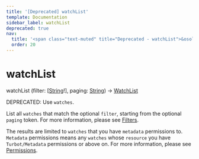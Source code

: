 ```yaml
---
title: '[Deprecated] watchList'
template: Documentation
sidebar_label: watchList
deprecated: true
nav:
  title: '<span class="text-muted" title="Deprecated - watchList">&osol; <em>watchList</em></span>'
  order: 20
---
```


# watchList

<div className="pb-4 font-roboto-slab text-lg"><span className="font-bold">watchList</span> <span style={{'fontWeight':400,'fontSize':'0.85em'}}>(filter: [<a href="/guardrails/docs/reference/graphql/scalar/String">String</a>!], paging: <a href="/guardrails/docs/reference/graphql/scalar/String">String</a>) &rarr; <a href="/guardrails/docs/reference/graphql/object/WatchList">WatchList</a></span>
</div>

<span class="deprecated-field"><span class="deprecated-title">DEPRECATED:</span> Use `watches`.</span>

List all `watches` that match the optional `filter`, starting from the optional `paging` token. For more information, please see [Filters](https://turbot.com/guardrails/docs/reference/filter).

The results are limited to `watches` that you have `metadata` permissions to. `Metadata` permissions means any `watches` whose `resource` you have `Turbot/Metadata` permissions or above on. For more information, please see [Permissions](https://turbot.com/guardrails/docs/concepts/iam/permissions).